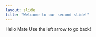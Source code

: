 ```yaml
---
layout: slide
title: "Welcome to our second slide!"
---
```

Hello Mate
Use the left arrow to go back!
